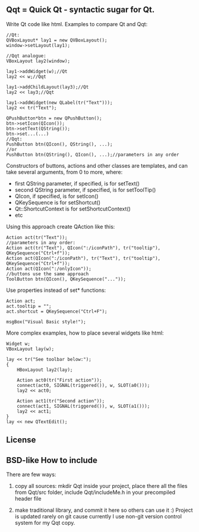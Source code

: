 Qqt = Quick Qt - syntactic sugar for Qt.
----------------------------------------
Write Qt code like html. Examples to compare Qt and Qqt:

	//Qt:
	QVBoxLayout* lay1 = new QVBoxLayout();
	window->setLayout(lay1);
	
	//Qqt analogue:
	VBoxLayout lay2(window);

	lay1->addWidget(w);//Qt
	lay2 << w;//Qqt

	lay1->addChildLayout(lay3);//Qt
	lay2 << lay3;//Qqt

	lay1->addWidget(new QLabel(tr("Text")));
	lay2 << tr("Text");

	QPushButton*btn = new QPushButton();
	btn->setIcon(QIcon());
	btn->setText(QString());
	btn->set...(...)
	//Qqt:
	PushButton btn(QIcon(), QString(), ...);
	//or
	PushButton btn(QString(), QIcon(), ...);//parameters in any order

Constructors of buttons, actions and other classes are templates, and can take several arguments, from 0 to more, where:

* first QString parameter, if specified, is for setText()
* second QString parameter, if specified, is for setToolTip()
* QIcon, if specified, is for setIcon()
* QKeySequence is for setShortcut()
* Qt::ShortcutContext is for setShortcutContext()
* etc

Using this approach create QAction like this:

	Action act(tr("Text"));
	//parameters in any order:
	Action act(tr("Text"), QIcon(":/iconPath"), tr("tooltip"), QKeySequence("Ctrl+f"));
	Action act(QIcon(":/iconPath"), tr("Text"), tr("tooltip"), QKeySequence("Ctrl+f"));
	Action act(QIcon(":/onlyIcon"));
	//buttons use the same approach
	ToolButton btn(QIcon(), QKeySequence("..."));

Use properties instead of set* functions:

	Action act;
	act.tooltip = "";
	act.shortcut = QKeySequence("Ctrl+F");

	msgBox("Visual Basic style!");

More complex examples, how to place several widgets like html:

	Widget w;
	VBoxLayout lay(w);
	
	lay << tr("See toolbar below:");
	{
		HBoxLayout lay2(lay);
		
		Action act0(tr("First action"));
		connect(act0, SIGNAL(triggered()), w, SLOT(a0()));
		lay2 << act0;

		Action act1(tr("Second action"));
		connect(act1, SIGNAL(triggered()), w, SLOT(a1()));
		lay2 << act1;
	}
	lay << new QTextEdit();

License
-------
BSD-like
How to include
--------------
There are few ways:

1) copy all sources: mkdir Qqt inside your project, place there all the files from Qqt/src folder, include Qqt/includeMe.h in your precompiled header file

2) make traditional library, and commit it here so others can use it :)
Project is updated rarely on git cause currently I use non-git version control system for my Qqt copy.
